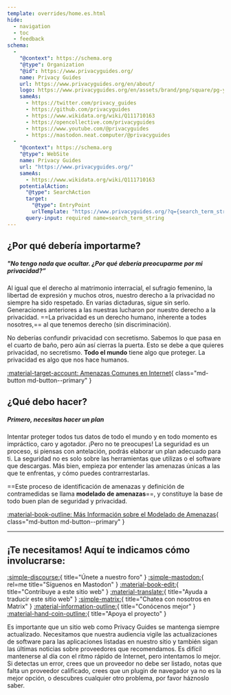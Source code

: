 ```yaml
---
template: overrides/home.es.html
hide:
  - navigation
  - toc
  - feedback
schema:
  - 
    "@context": https://schema.org
    "@type": Organization
    "@id": https://www.privacyguides.org/
    name: Privacy Guides
    url: https://www.privacyguides.org/en/about/
    logo: https://www.privacyguides.org/en/assets/brand/png/square/pg-yellow.png
    sameAs:
      - https://twitter.com/privacy_guides
      - https://github.com/privacyguides
      - https://www.wikidata.org/wiki/Q111710163
      - https://opencollective.com/privacyguides
      - https://www.youtube.com/@privacyguides
      - https://mastodon.neat.computer/@privacyguides
  - 
    "@context": https://schema.org
    "@type": WebSite
    name: Privacy Guides
    url: "https://www.privacyguides.org/"
    sameAs:
      - https://www.wikidata.org/wiki/Q111710163
    potentialAction:
      "@type": SearchAction
      target:
        "@type": EntryPoint
        urlTemplate: "https://www.privacyguides.org/?q={search_term_string}"
      query-input: required name=search_term_string
---
```


<!-- markdownlint-disable-next-line -->
## ¿Por qué debería importarme?

##### "No tengo nada que ocultar. ¿Por qué debería preocuparme por mi privacidad?”

Al igual que el derecho al matrimonio interracial, el sufragio femenino, la libertad de expresión y muchos otros, nuestro derecho a la privacidad no siempre ha sido respetado. En varias dictaduras, sigue sin serlo. Generaciones anteriores a las nuestras lucharon por nuestro derecho a la privacidad. ==La privacidad es un derecho humano, inherente a todes nosotres,== al que tenemos derecho (sin discriminación).

No deberías confundir privacidad con secretismo. Sabemos lo que pasa en el cuarto de baño, pero aún así cierras la puerta. Esto se debe a que quieres privacidad, no secretismo. **Todo el mundo** tiene algo que proteger. La privacidad es algo que nos hace humanos.

[:material-target-account: Amenazas Comunes en Internet](basics/common-threats.md){ class="md-button md-button--primary" }

## ¿Qué debo hacer?

##### Primero, necesitas hacer un plan

Intentar proteger todos tus datos de todo el mundo y en todo momento es impráctico, caro y agotador. ¡Pero no te preocupes! La seguridad es un proceso, si piensas con antelación, podrás elaborar un plan adecuado para ti. La seguridad no es solo sobre las herramientas que utilizas o el software que descargas. Más bien, empieza por entender las amenazas únicas a las que te enfrentas, y cómo puedes contrarrestarlas.

==Este proceso de identificación de amenazas y definición de contramedidas se llama **modelado de amenazas**==, y constituye la base de todo buen plan de seguridad y privacidad.

[:material-book-outline: Más Información sobre el Modelado de Amenazas](basics/threat-modeling.md){ class="md-button md-button--primary" }

---

## ¡Te necesitamos! Aquí te indicamos cómo involucrarse:

[:simple-discourse:](https://discuss.privacyguides.net/){ title="Únete a nuestro foro" }
[:simple-mastodon:](https://mastodon.neat.computer/@privacyguides){ rel=me title="Síguenos en Mastodon" }
[:material-book-edit:](https://github.com/privacyguides/privacyguides.org){ title="Contribuye a este sitio web" }
[:material-translate:](https://matrix.to/#/#pg-i18n:aragon.sh){ title="Ayuda a traducir este sitio web" }
[:simple-matrix:](https://matrix.to/#/#privacyguides:matrix.org){ title="Chatea con nosotros en Matrix" }
[:material-information-outline:](about/index.md){ title="Conócenos mejor" }
[:material-hand-coin-outline:](about/donate.md){ title="Apoya el proyecto" }

Es importante que un sitio web como Privacy Guides se mantenga siempre actualizado. Necesitamos que nuestra audiencia vigile las actualizaciones de software para las aplicaciones listadas en nuestro sitio y también sigan las últimas noticias sobre proveedores que recomendamos. Es difícil mantenerse al día con el ritmo rápido de Internet, pero intentamos lo mejor. Si detectas un error, crees que un proveedor no debe ser listado, notas que falta un proveedor calificado, crees que un plugin de navegador ya no es la mejor opción, o descubres cualquier otro problema, por favor háznoslo saber.
